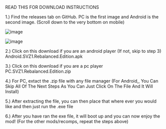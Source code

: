 READ THIS FOR DOWNLOAD INSTRUCTIONS

1.) Find the releases tab on GitHub. PC is the first image and Android is the second image. (Scroll down to the very bottom on mobile)

![image](https://github.com/user-attachments/assets/80335d40-d2c1-42e3-8852-47f63bfe44b6)

![image](https://github.com/user-attachments/assets/f246e9fc-b139-4b3e-9b12-71bf520f6dec)

2.) Click on this download if you are an android player (If not, skip to step 3)
Android.SVZ1.Rebalanced.Edition.apk

3.) Click on this download if you are a pc player
PC.SVZ1.Rebalanced.Edition.zip

4.) For PC, extact the .zip file with any file manager (For Android,, You Can Skip All Of The Next Steps As You Can Just Click On The File And It Will Install)

5.) After extracting the file, you can then place that where ever you would like and then just run the .exe file

6.) After you have ran the exe file, it will boot up and you can now enjoy the mod! (For the other mods/recomps, repeat the steps above)

